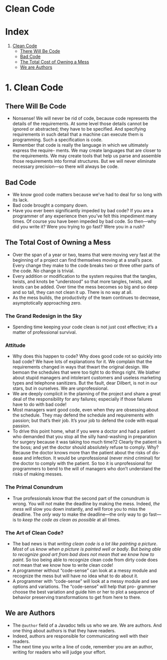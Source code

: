 # Clean Code

# Index

1. [Clean Code](#clean-code)
    * [There Will Be Code](#there-will-be-code)
    * [Bad Code](#bad-code)
    * [The Total Cost of Owning a Mess](#the-total-cost-of-owning-a-mess)
    * [We are Authors](#we-are-authors)

# 1. Clean Code
## There Will Be Code
* Nonsense! We will never be rid of code, because code represents the details of the requirements. At some level those details cannot be ignored or abstracted; they have to be specified. And specifying requirements in such detail that a machine can execute them is programming. Such a specification is code.
* Remember that code is really the language in which we ultimately express the require- ments. We may create languages that are closer to the requirements. We may create tools that help us parse and assemble those requirements into formal structures. But we will never eliminate necessary precision—so there will always be code.

## Bad Code
* We know good code matters because we’ve had to deal for so long with its lack.
* Bad code brought a company down.
* Have you ever been significantly impeded by bad code? If you are a programmer of any experience then you’ve felt this impediment many times.
Of course you have been impeded by bad code. So then—why did you write it? Were you trying to go fast? Were you in a rush? 

## The Total Cost of Owning a Mess
* Over the span of a year or two, teams that were moving very fast at the beginning of a project can find themselves moving at a snail’s pace. Every change they make to the code breaks two or three other parts of the code. No change is trivial.
* Every addition or modification to the system requires that the tangles, twists, and knots be “understood” so that more tangles, twists, and knots can be added. Over time the mess becomes so big and so deep and so tall, they can not clean it up. There is no way at all.
* As the mess builds, the productivity of the team continues to decrease, asymptotically approaching zero.

### The Grand Redesign in the Sky
* Spending time keeping your code clean is not just cost effective; it’s a matter of professional survival.

### Attitude
* Why does this happen to code? Why does good code rot so quickly into bad code? We have lots of explanations for it. We complain that the requirements changed in ways that thwart the original design. We bemoan the schedules that were too tight to do things right. We blather about stupid managers and intolerant customers and useless marketing types and telephone sanitizers. But the fault, dear Dilbert, is not in our stars, but in ourselves. We are unprofessional.
* We are deeply complicit in the planning of the project and share a great deal of the responsibility for any failures; especially if those failures have to do with bad code!
* Most managers want good code, even when they are obsessing about the schedule. They may defend the schedule and requirements with passion; but that’s their job. It’s your job to defend the code with equal passion.
* To drive this point home, what if you were a doctor and had a patient who demanded that you stop all the silly hand-washing in preparation for surgery because it was taking too much time?2 Clearly the patient is the boss; and yet the doctor should absolutely refuse to comply. Why? Because the doctor knows more than the patient about the risks of dis- ease and infection. It would be unprofessional (never mind criminal) for the doctor to comply with the patient.
So too it is unprofessional for programmers to bend to the will of managers who don’t understand the risks of making messes.

### The Primal Conundrum
* True professionals know that the second part of the conundrum is wrong. 
You will _not_ make the deadline by making the mess. Indeed, _the mess will_ slow you down instantly, and will force you to miss the deadline. 
The _only way_ to make the deadline—the only way to go fast—is to _keep the code as clean as possible_ at all times.

### The Art of Clean Code?
* The bad news is that _writing clean code is a lot like painting a picture_. 
_Most_ of us _know when a picture is painted well or badly_. 
But _being able to recognize good art from bad does not mean that we know how to paint_. 
So too being able to recognize clean code from dirty code does not mean that we know how to write clean code!
* A programmer without “code-sense” can look at a messy module and recognize the mess but will have no idea what to do about it.
* A programmer with “code-sense” will look at a messy module and see options and variations. The “code-sense” will help that pro- grammer choose the best variation and guide him or her to plot a sequence of behavior preserving transformations to get from here to there.

## We are Authors
* The `@author` field of a Javadoc tells us who we are. We are authors. And one thing about authors is that they have readers.
* Indeed, authors are responsible for communicating well with their readers.
* The next time you write a line of code, remember you are an author, writing for readers who will judge your effort.